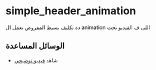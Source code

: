 # simple_header_animation
ده تكليف بسيط المفروض نعمل ال animation اللى ف الفيديو تحت

## الوسائل المساعدة
- شاهد [فيديو توضيحي](https://drive.google.com/file/d/1IrLmKmcFo4WBfqmpWT95BI_9LZQ7pij1/view?usp=drive_link)
